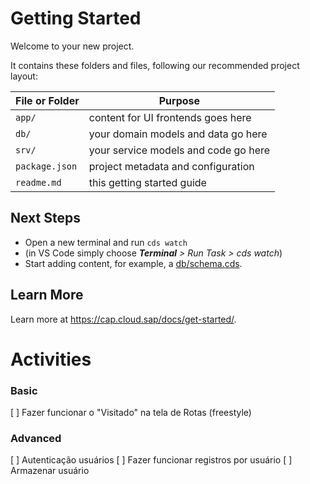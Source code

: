 # Getting Started

Welcome to your new project.

It contains these folders and files, following our recommended project layout:

File or Folder | Purpose
---------|----------
`app/` | content for UI frontends goes here
`db/` | your domain models and data go here
`srv/` | your service models and code go here
`package.json` | project metadata and configuration
`readme.md` | this getting started guide

## Next Steps

- Open a new terminal and run `cds watch` 
- (in VS Code simply choose _**Terminal** > Run Task > cds watch_)
- Start adding content, for example, a [db/schema.cds](db/schema.cds).

## Learn More
Learn more at https://cap.cloud.sap/docs/get-started/.

# Activities
### Basic
[ ] Fazer funcionar o "Visitado" na tela de Rotas (freestyle)

### Advanced
[ ] Autenticação usuários
[ ] Fazer funcionar registros por usuário
[ ] Armazenar usuário
